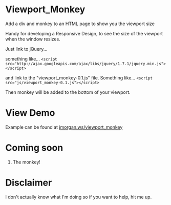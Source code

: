 Viewport_Monkey
===============

Add a div and monkey to an HTML page to show you the viewport size

Handy for developing a Responsive Design, to see the size of the viewport when the window resizes.

Just link to jQuery... 

something like...
`<script src="http://ajax.googleapis.com/ajax/libs/jquery/1.7.1/jquery.min.js"></script>`

and link to the "viewport_monkey-0.1.js" file. Something like...
`<script src="js/viewport_monkey-0.1.js"></script>`

Then monkey will be added to the bottom of your viewport.

View Demo
=========

Example can be found at [jmorgan.ws/viewport_monkey](http://jmorgan.ws/viewport_monkey/index.html "Monkeys!")

Coming soon
===========

1. The monkey!

Disclaimer
==========

I don't actually know what I'm doing so if you want to help, hit me up. 